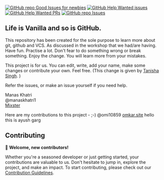 [![GitHub repo Good Issues for newbies](https://img.shields.io/github/issues/dA4TestOpenSource/OpenSourceTest2/good%20first%20issue?style=flat&logo=github&logoColor=green&label=Good%20First%20issues)](https://github.com/dA4TestOpenSource/OpenSourceTest2/issues?q=is%3Aopen+is%3Aissue+label%3A%22good+first+issue%22) [![GitHub Help Wanted issues](https://img.shields.io/github/issues/dA4TestOpenSource/OpenSourceTest2/help%20wanted?style=flat&logo=github&logoColor=b545d1&label=%22Help%20Wanted%22%20issues)](https://github.com/dA4TestOpenSource/OpenSourceTest2/issues?q=is%3Aopen+is%3Aissue+label%3A%22help+wanted%22) [![GitHub Help Wanted PRs](https://img.shields.io/github/issues-pr/dA4TestOpenSource/OpenSourceTest2/help%20wanted?style=flat&logo=github&logoColor=b545d1&label=%22Help%20Wanted%22%20PRs)](https://github.com/dA4TestOpenSource/OpenSourceTest2/pulls?q=is%3Aopen+is%3Aissue+label%3A%22help+wanted%22) [![GitHub repo Issues](https://img.shields.io/github/issues/dA4TestOpenSource/OpenSourceTest2?style=flat&logo=github&logoColor=red&label=Issues)](https://github.com/dA4TestOpenSource/OpenSourceTest2/issues?q=is%3Aopen)

## Life is Vanilla and so is GitHub.

This repository has been created for the sole purpose to learn more about git, github and VCS. As discussed in the workshop that we had/are having.
Have fun. Practise a lot. Don't fear to do something wrong or break something. Enjoy the change.
You will learn more from your mistakes.

This project is for us. You can edit, write, add your name, make some changes or contribute your own. Feel free.
(This change is given by [Tanisha Singh](github.com/TanishaSingh16). )

Refer the issues, or make an issue yourself if you need help.

Manas Khatri  
@manaskhatri1  
[Mixster](www.mixstersite.wordpress.com)

Here are my contributions to this project - ;-)
@omi10859
[omkar.site](omkar.site)
hello this is ayush garg


## Contributing

👋 **Welcome, new contributors!**

Whether you're a seasoned developer or just getting started, your contributions are valuable to us. Don't hesitate to jump in, explore the project, and make an impact. To start contributing, please check out our [Contribution Guidelines](CONTRIBUTING.md). 
